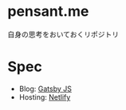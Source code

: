 # pensant.me

自身の思考をおいておくリポジトリ

# Spec
- Blog: [Gatsby JS](https://www.gatsbyjs.org/)
- Hosting: [Netlify](https://www.netlify.com/)